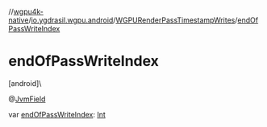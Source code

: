 //[wgpu4k-native](../../../index.md)/[io.ygdrasil.wgpu.android](../index.md)/[WGPURenderPassTimestampWrites](index.md)/[endOfPassWriteIndex](end-of-pass-write-index.md)

# endOfPassWriteIndex

[android]\

@[JvmField](https://kotlinlang.org/api/core/kotlin-stdlib/kotlin.jvm/-jvm-field/index.html)

var [endOfPassWriteIndex](end-of-pass-write-index.md): [Int](https://kotlinlang.org/api/core/kotlin-stdlib/kotlin/-int/index.html)